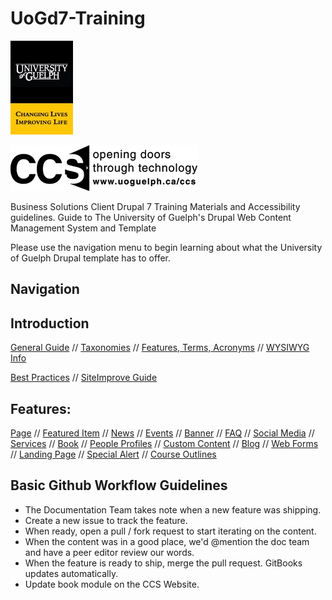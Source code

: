 # UoGd7-Training
![University of Guelph](cover_small.jpg)


![CCS Department](images/CCS_logo1_black.gif)


Business Solutions Client Drupal 7 Training Materials and Accessibility guidelines.
Guide to The University of Guelph's Drupal Web Content Management System and Template

Please use the navigation menu to begin learning about what the University of Guelph Drupal template has to offer.

## Navigation
## Introduction
[General Guide](general.md) // [Taxonomies](taxonomies.md) // [Features, Terms, Acronyms](Drupal_Features_Terms_Acroynms.md) // [WYSIWYG Info](wysiwyg-editor.md)

[Best Practices](bestpracgov.md) // [SiteImprove Guide](siteimprove.md)

## Features:
[Page](features/howto-page.md) //
[Featured Item](features/howto-featured.md) //
[News](features/howto-news.md) //
[Events](features/howto-events.md) //
[Banner](features/howto-banner.md) //
[FAQ](features/howto-FAQ.md) //
[Social Media](features/howto-socialmedia.md) //
[Services](features/howto-services.md) //
[Book](features/howto-book.md) //
[People Profiles](features/howto-profiles.md) //
[Custom Content](features/howto-customcon.md) //
[Blog](features/howto-blog.md) //
[Web Forms](features/howto-webforms.md) //
[Landing Page](features/howto-landingpag.md) //
[Special Alert](features/howto-specialalert.md) //
[Course Outlines](features/howto-courseoutlines.md)

## Basic Github Workflow Guidelines
* The Documentation Team takes note when a new feature was shipping.
* Create a new issue to track the feature.
* When ready, open a pull / fork request to start iterating on the content.
* When the content was in a good place, we'd @mention the doc team and have a peer editor review our words.
* When the feature is ready to ship, merge the pull request. GitBooks updates automatically.
* Update book module on the CCS Website.
